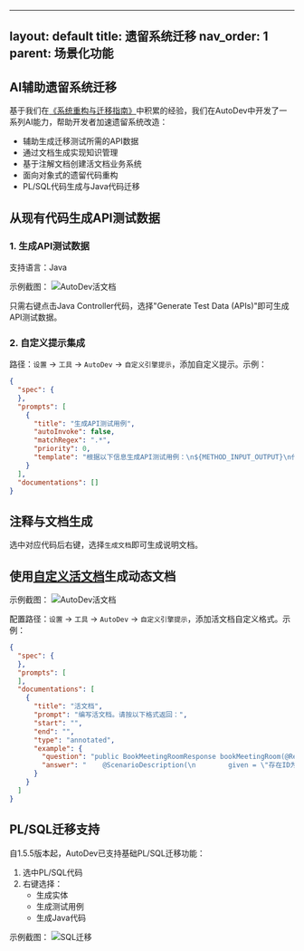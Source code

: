 

---
layout: default
title: 遗留系统迁移
nav_order: 1
parent: 场景化功能
---

## AI辅助遗留系统迁移

基于我们在[《系统重构与迁移指南》](https://migration.ink/)中积累的经验，我们在AutoDev中开发了一系列AI能力，帮助开发者加速遗留系统改造：

- 辅助生成迁移测试所需的API数据
- 通过文档生成实现知识管理
- 基于注解文档创建活文档业务系统
- 面向对象式的遗留代码重构
- PL/SQL代码生成与Java代码迁移

## 从现有代码生成API测试数据

### 1. 生成API测试数据

支持语言：Java

示例截图：
![AutoDev活文档](https://unitmesh.cc/auto-dev/gen-test-data.png)

只需右键点击Java Controller代码，选择"Generate Test Data (APIs)"即可生成API测试数据。

### 2. 自定义提示集成

路径：`设置` -> `工具` -> `AutoDev` -> `自定义引擎提示`，添加自定义提示。示例：

```json
{
  "spec": {
  },
  "prompts": [
    {
      "title": "生成API测试用例",
      "autoInvoke": false,
      "matchRegex": ".*",
      "priority": 0,
      "template": "根据以下信息生成API测试用例：\n${METHOD_INPUT_OUTPUT}\n代码内容：\n${SELECTION}"
    }
  ],
  "documentations": []
}
```

## 注释与文档生成

选中对应代码后右键，选择`生成文档`即可生成说明文档。

## 使用[自定义活文档](/custom/living-documentation)生成动态文档

示例截图：
![AutoDev活文档](https://unitmesh.cc/auto-dev/autodev-living-doc.png)

配置路径：`设置` -> `工具` -> `AutoDev` -> `自定义引擎提示`，添加活文档自定义格式。示例：

```json
{
  "spec": {
  },
  "prompts": [
  ],
  "documentations": [
    {
      "title": "活文档",
      "prompt": "编写活文档。请按以下格式返回：",
      "start": "",
      "end": "",
      "type": "annotated",
      "example": {
        "question": "public BookMeetingRoomResponse bookMeetingRoom(@RequestBody BookMeetingRoomRequest request) {\n        MeetingRoom meetingRoom = meetingRoomService.bookMeetingRoom(request.getMeetingRoomId());\n        BookMeetingRoomResponse response = new BookMeetingRoomResponse();\n        BeanUtils.copyProperties(meetingRoom, response);\n        return response;\n    }",
        "answer": "    @ScenarioDescription(\n        given = \"存在ID为123的可用会议室\",\n        when = \"用户预定ID为123的会议室\",\n        then = \"预定响应应包含已预定会议室的详细信息\"\n    )"
      }
    }
  ]
}
```

## PL/SQL迁移支持

自1.5.5版本起，AutoDev已支持基础PL/SQL迁移功能：

1. 选中PL/SQL代码
2. 右键选择：
   - 生成实体
   - 生成测试用例
   - 生成Java代码

示例截图：
![SQL迁移](https://unitmesh.cc/auto-dev/autodev-sql-migration.png)